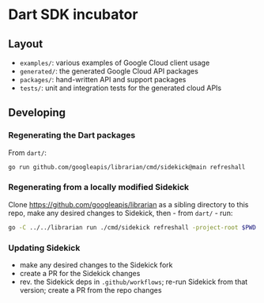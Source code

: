 # Dart SDK incubator

## Layout

- `examples/`: various examples of Google Cloud client usage
- `generated/`: the generated Google Cloud API packages
- `packages/`: hand-written API and support packages
- `tests/`: unit and integration tests for the generated cloud APIs

## Developing

### Regenerating the Dart packages

From `dart/`:

```bash
go run github.com/googleapis/librarian/cmd/sidekick@main refreshall
```

### Regenerating from a locally modified Sidekick

Clone https://github.com/googleapis/librarian as a sibling directory to this
repo, make any desired changes to Sidekick, then - from `dart/` - run:

```bash
go -C ../../librarian run ./cmd/sidekick refreshall -project-root $PWD
```

### Updating Sidekick

- make any desired changes to the Sidekick fork
- create a PR for the Sidekick changes
- rev. the Sidekick deps in `.github/workflows`; re-run Sidekick from that
  version; create a PR from the repo changes
